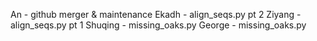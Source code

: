An - github merger & maintenance
Ekadh - align_seqs.py pt 2
Ziyang - align_seqs.py pt 1
Shuqing - missing_oaks.py
George - missing_oaks.py